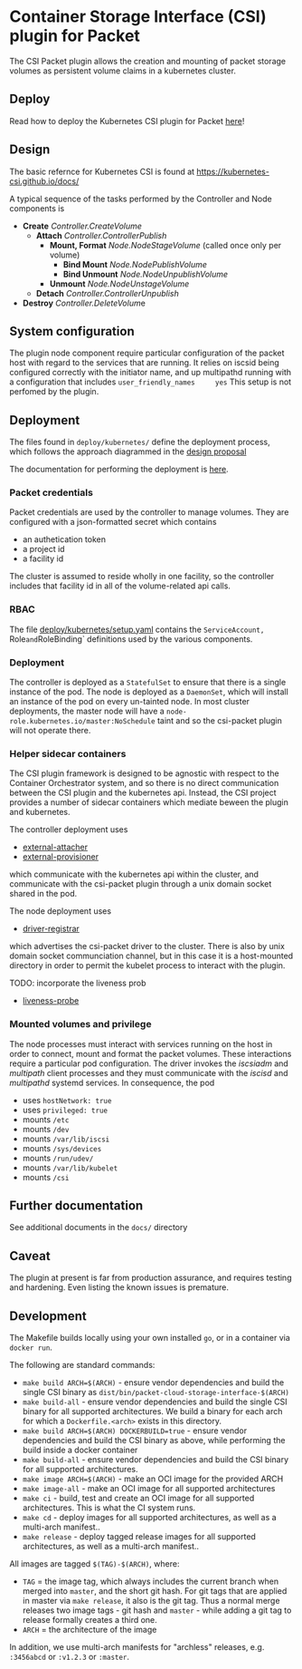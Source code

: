# Container Storage Interface (CSI) plugin for Packet

The CSI Packet plugin allows the creation and mounting of packet storage volumes as
persistent volume claims in a kubernetes cluster.

## Deploy
Read how to deploy the Kubernetes CSI plugin for Packet [here](deploy//)!

## Design
The basic refernce for Kubernetes CSI is found at https://kubernetes-csi.github.io/docs/

A typical sequence of the tasks performed by the Controller and Node components is

 - **Create**          *Controller.CreateVolume*
    - **Attach**       *Controller.ControllerPublish*
        - **Mount, Format**   *Node.NodeStageVolume* (called once only per volume)
            - **Bind Mount**   *Node.NodePublishVolume*
            - **Bind Unmount** *Node.NodeUnpublishVolume*
        - **Unmount**          *Node.NodeUnstageVolume*
    - **Detach**       *Controller.ControllerUnpublish*
 - **Destroy**         *Controller.DeleteVolum*e


## System configuration

The plugin node component require particular configuration of the packet host with regard to the services that are running.
It relies on iscsid being configured correctly with the initiator name, and up multipathd running with a configuration that includes `user_friendly_names     yes`  This setup is not perfomed by the plugin.

## Deployment

The files found in `deploy/kubernetes/` define the deployment process, which follows the approach diagrammed in the [design proposal](https://github.com/kubernetes/community/blob/master/contributors/design-proposals/storage/container-storage-interface.md#recommended-mechanism-for-deploying-csi-drivers-on-kubernetes)

The documentation for performing the deployment is [here](./deploy/).

### Packet credentials

Packet credentials are used by the controller to manage volumes.  They are configured with a json-formatted secret which contains

* an authetication token
* a project id
* a facility id

The cluster is assumed to reside wholly in one facility, so the controller includes that facility id in all of the volume-related api calls.

### RBAC

The file [deploy/kubernetes/setup.yaml](./deploy/kubernetes/setup.yaml) contains the `ServiceAccount, `Role` and `RoleBinding` definitions used by the various components.

### Deployment

The controller is deployed as a `StatefulSet` to ensure that there is a single instance of the pod.  The node is deployed as a `DaemonSet`, which will install an instance of the pod on every un-tainted node.  In most cluster deployments, the master node will have a `node-role.kubernetes.io/master:NoSchedule` taint and so the csi-packet plugin will not operate there.

### Helper sidecar containers

The CSI plugin framework is designed to be agnostic with respect to the Container Orchestrator system, and so there is no direct communication between the CSI plugin and the kubernetes api.  Instead, the CSI project provides a number of sidecar containers which mediate beween the plugin and kubernetes.

The controller deployment uses

  * [external-attacher](https://github.com/kubernetes-csi/external-attacher)
  * [external-provisioner](https://github.com/kubernetes-csi/external-provisioner)

which communicate with the kubernetes api within the cluster, and communicate with the csi-packet plugin through a unix domain socket shared in the pod.

The node deployment uses

  * [driver-registrar](https://github.com/kubernetes-csi/driver-registrar)

which advertises the csi-packet driver to the cluster.  There is also by unix domain socket communciation channel, but in this case it is a host-mounted directory in order to permit the kubelet process to interact with the plugin.

TODO: incorporate the liveness prob

* [liveness-probe](https://github.com/kubernetes-csi/livenessprobe)

### Mounted volumes and privilege

The node processes must interact with services running on the host in order to connect, mount and format the packet volumes. These interactions require a particular pod configuration.  The driver invokes the *iscsiadm* and *multipath* client processes and they must communicate with the *iscisd* and *multipathd* systemd services.  In consequence, the pod
 - uses `hostNetwork: true`
 - uses `privileged: true`
 - mounts `/etc`
 - mounts `/dev`
 - mounts `/var/lib/iscsi`
 - mounts `/sys/devices`
 - mounts `/run/udev/`
 - mounts `/var/lib/kubelet`
 - mounts `/csi`


## Further documentation

See additional documents in the `docs/` directory

## Caveat

The plugin at present is far from production assurance, and requires testing and hardening. Even listing the known issues is premature.

## Development
The Makefile builds locally using your own installed `go`, or in a container via `docker run`. 

The following are standard commands:

* `make build ARCH=$(ARCH)` - ensure vendor dependencies and build the single CSI binary as `dist/bin/packet-cloud-storage-interface-$(ARCH)`
* `make build-all` - ensure vendor dependencies and build the single CSI binary for all supported architectures. We build a binary for each arch for which a `Dockerfile.<arch>` exists in this directory.
* `make build ARCH=$(ARCH) DOCKERBUILD=true` - ensure vendor dependencies and build the CSI binary as above, while performing the build inside a docker container
* `make build-all` - ensure vendor dependencies and build the CSI binary for all supported architectures.
* `make image ARCH=$(ARCH)` - make an OCI image for the provided ARCH
* `make image-all` - make an OCI image for all supported architectures
* `make ci` - build, test and create an OCI image for all supported architectures. This is what the CI system runs.
* `make cd` - deploy images for all supported architectures, as well as a multi-arch manifest..
* `make release` - deploy tagged release images for all supported architectures, as well as a multi-arch manifest..

All images are tagged `$(TAG)-$(ARCH)`, where:

* `TAG` = the image tag, which always includes the current branch when merged into `master`, and the short git hash. For git tags that are applied in master via `make release`, it also is the git tag. Thus a normal merge releases two image tags - git hash and `master` - while adding a git tag to release formally creates a third one.
* `ARCH` = the architecture of the image

In addition, we use multi-arch manifests for "archless" releases, e.g. `:3456abcd` or `:v1.2.3` or `:master`.
